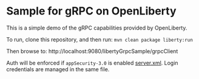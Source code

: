 # Sample for gRPC on OpenLiberty

This is a simple demo of the gRPC capabilities provided by OpenLiberty.

To run, clone this repository, and then run:
`mvn clean package liberty:run`

Then browse to:
http://localhost:9080/libertyGrpcSample/grpcClient

Auth will be enforced if `appSecurity-3.0` is enabled [server.xml](src/main/liberty/config/server.xml). Login credentials are managed in the same file.
```
